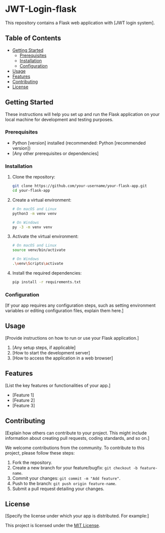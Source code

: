 # JWT-Login-flask

This repository contains a Flask web application with [JWT login system].

## Table of Contents

- [Getting Started](#getting-started)
  - [Prerequisites](#prerequisites)
  - [Installation](#installation)
  - [Configuration](#configuration)
- [Usage](#usage)
- [Features](#features)
- [Contributing](#contributing)
- [License](#license)

## Getting Started

These instructions will help you set up and run the Flask application on your local machine for development and testing purposes.

### Prerequisites

- Python [version] installed (recommended: Python [recommended version])
- [Any other prerequisites or dependencies]

### Installation

1. Clone the repository:

   ```bash
   git clone https://github.com/your-username/your-flask-app.git
   cd your-flask-app
   ```

2. Create a virtual environment:

   ```bash
   # On macOS and Linux
   python3 -m venv venv

   # On Windows
   py -3 -m venv venv
   ```

3. Activate the virtual environment:

   ```bash
   # On macOS and Linux
   source venv/bin/activate

   # On Windows
   .\venv\Scripts\activate
   ```

4. Install the required dependencies:

   ```bash
   pip install -r requirements.txt
   ```

### Configuration

[If your app requires any configuration steps, such as setting environment variables or editing configuration files, explain them here.]

## Usage

[Provide instructions on how to run or use your Flask application.]

1. [Any setup steps, if applicable]
2. [How to start the development server]
3. [How to access the application in a web browser]

## Features

[List the key features or functionalities of your app.]

- [Feature 1]
- [Feature 2]
- [Feature 3]

## Contributing

[Explain how others can contribute to your project. This might include information about creating pull requests, coding standards, and so on.]

We welcome contributions from the community. To contribute to this project, please follow these steps:

1. Fork the repository.
2. Create a new branch for your feature/bugfix: `git checkout -b feature-name`.
3. Commit your changes: `git commit -m "Add feature"`.
4. Push to the branch: `git push origin feature-name`.
5. Submit a pull request detailing your changes.

## License

[Specify the license under which your app is distributed. For example:]

This project is licensed under the [MIT License](LICENSE).

